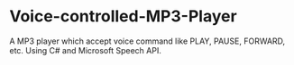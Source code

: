 Voice-controlled-MP3-Player
===========================

A MP3 player which accept voice command like PLAY, PAUSE, FORWARD, etc. Using C# and Microsoft Speech API.